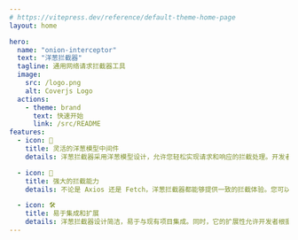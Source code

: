 ```yaml
---
# https://vitepress.dev/reference/default-theme-home-page
layout: home

hero:
  name: "onion-interceptor"
  text: "洋葱拦截器"
  tagline: 通用网络请求拦截器工具
  image: 
    src: /logo.png
    alt: Coverjs Logo
  actions:
    - theme: brand
      text: 快速开始
      link: /src/README
features:
  - icon: 🧅
    title: 灵活的洋葱模型中间件
    details: 洋葱拦截器采用洋葱模型设计，允许您轻松实现请求和响应的拦截处理。开发者可以定义多个中间件，它们将按照特定的顺序执行，每个中间件都能够访问和修改请求或响应对象，提供高度的可定制性。

  - icon: 🔌
    title: 强大的拦截能力
    details: 不论是 Axios 还是 Fetch，洋葱拦截器都能够提供一致的拦截体验。您可以在请求发送前进行身份验证、修改请求头或参数，也可以在响应返回后处理错误、修改返回数据等，确保了网络请求的灵活性和健壮性。

  - icon: 🛠️
    title: 易于集成和扩展
    details: 洋葱拦截器设计简洁，易于与现有项目集成。同时，它的扩展性允许开发者根据项目需求添加自定义的中间件，无论是日志记录、性能监控还是请求重试机制，都能够轻松实现，满足不同场景下的开发需求。
---
```


